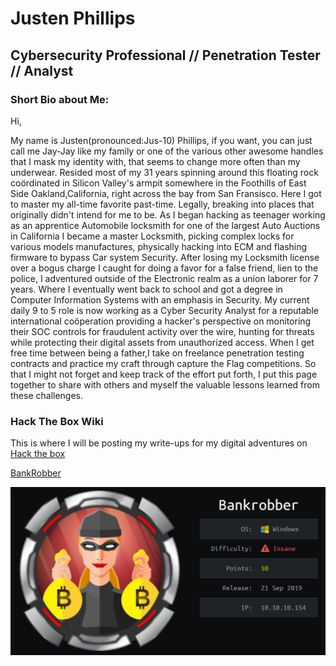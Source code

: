 # Justen Phillips
## Cybersecurity Professional // Penetration Tester // Analyst
### Short Bio about Me:
Hi,

My name is Justen(pronounced:Jus-10) Phillips, if you want, you can just call me Jay-Jay like my family or one of the various other awesome handles that I mask my identity with, that seems to change more often than my underwear. Resided most of my 31 years spinning around this floating rock coördinated in Silicon Valley's armpit somewhere in the Foothills of East Side Oakland,California, right across the bay from San Fransisco. Here I got to master my all-time favorite past-time. Legally, breaking into places that originally didn't intend for me to be. As I began hacking as teenager working as an apprentice Automobile locksmith for one of the largest Auto Auctions in California I became a master Locksmith, picking complex locks for various models manufactures, physically hacking into ECM and flashing firmware to bypass Car system Security. After losing my Locksmith license over a bogus charge I caught for doing a favor for a false friend, lien to the police, I adventured outside of the Electronic realm as a union laborer for 7 years. Where I eventually went back to school and got a degree in Computer Information Systems with an emphasis in Security. My current daily 9 to 5 role is now working as a Cyber Security Analyst for a reputable international coöperation providing a hacker's perspective on monitoring their SOC controls for fraudulent activity over the wire, hunting for threats while protecting their digital assets from unauthorized access. When I get free time between being a father,I take on freelance penetration testing contracts and practice my craft through capture the Flag competitions. So that I might not forget and keep track of the effort put forth, I put this page together to share with others and myself the valuable lessons learned from these challenges.


### Hack The Box Wiki
This is where I will be posting my write-ups for my digital adventures on [Hack the box](https://hackthebox.eu)

[BankRobber](bankrobber.md)

![bankrobber.md](0_LJx7T2nwjYpeVHXe.jpeg)

